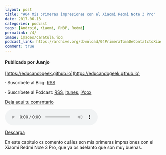 ```yaml
---
layout: post
title: "#04 Mis primeras impresiones con el Xiaomi Redmi Note 3 Pro"
date: 2017-06-13
categories: podcast
tags: [Android, Xiaomi, RN3P, Redmi]
permalink: /4/
image: images/caratula.jpg
podcast_link: https://archive.org/download/04PrimeraTomaDeContatctoXiaomiRn3pro_201706/04-primera-toma-de-contatcto-xiaomi-rn3pro.mp3
comment: true
---
```


#### Publicado por Juanjo

[https://educandogeek.github.io](https://educandogeek.github.io)

· Suscríbete al Blog: [RSS](http://feeds.feedburner.com/educandogeekblog)

· Suscríbete al Podcast: [RSS](http://feeds.feedburner.com/educandogeek), [Itunes](https://itunes.apple.com/es/podcast/educando-geek/id1110060146?mt=2), [iVoox](https://www.ivoox.com/podcast-educando-geek_sq_f1289274_1.html)

[Deja aquí tu comentario](https://educandogeek.github.io/4/)

<audio controls>
  <source src="{{ page.podcast_link }}" type="audio/mp3">
</audio>


[Descarga][Mp3]


En este capítulo os comento cuáles son mis primeras impresiones con el Xiaomi Redmi Note 3 Pro, que ya os adelanto que son muy buenas.


[Mp3]: https://archive.org/download/04PrimeraTomaDeContatctoXiaomiRn3pro_201706/04-primera-toma-de-contatcto-xiaomi-rn3pro.mp3